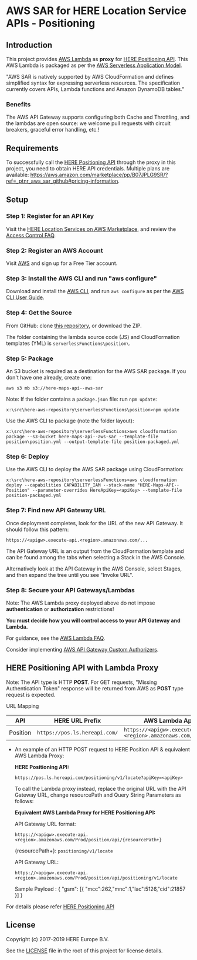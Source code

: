 # AWS SAR for HERE Location Service APIs - Positioning
## Introduction
This project provides [AWS Lambda](https://aws.amazon.com/lambda/) as __proxy__ for [HERE Positioning API](https://developer.here.com/documentation/positioning/topics/request-first-locate.html). This AWS Lambda is packaged as per the [AWS Serverless Application Model](https://aws.amazon.com/about-aws/whats-new/2016/11/introducing-the-aws-serverless-application-model/).

"AWS SAR is natively supported by AWS CloudFormation and defines simplified syntax for expressing serverless resources. The specification currently covers APIs, Lambda functions and Amazon DynamoDB tables."

### Benefits

The AWS API Gateway supports configuring both Cache and Throttling, and the lambdas are open source: we welcome pull requests with circuit breakers, graceful error handling, etc.!

## Requirements
To successfully call the [HERE Positioning API](https://developer.here.com/documentation/positioning/topics/request-first-locate.html) through the proxy in this project, you need to obtain HERE API credentials. Multiple plans are available: https://aws.amazon.com/marketplace/pp/B07JPLG9SR/?ref=_ptnr_aws_sar_github#pricing-information.

## Setup
### Step 1: Register for an API Key

Visit the [HERE Location Services on AWS Marketplace](https://aws.amazon.com/marketplace/pp/B07JPLG9SR/?ref=_ptnr_aws_sar_github), and review the [Access Control FAQ](https://developer.here.com/faqs#access-control).

### Step 2: Register an AWS Account

Visit [AWS](https://aws.amazon.com/free/) and sign up for a Free Tier account.

### Step 3: Install the AWS CLI and run "aws configure"

Download and install the [AWS CLI](https://aws.amazon.com/cli/), and run `aws configure` as per the [AWS CLI User Guide](http://docs.aws.amazon.com/cli/latest/userguide/cli-chap-getting-started.html).

### Step 4: Get the Source

From GitHub: clone [this repository](https://github.com/heremaps/here-aws-sar), or download the ZIP.

The folder containing the lambda source code (JS) and CloudFormation templates (YML) is `serverlessFunctions\position\`.

### Step 5: Package

An S3 bucket is required as a destination for the AWS SAR package. If you don't have one already, create one:

`aws s3 mb s3://here-maps-api--aws-sar`

Note: If the folder contains a `package.json` file: run `npm update`:

`x:\src\here-aws-repository\serverlessFunctions\position>npm update`

Use the AWS CLI to package (note the folder layout):

`x:\src\here-aws-repository\serverlessFunctions>aws cloudformation package --s3-bucket here-maps-api--aws-sar --template-file position\position.yml --output-template-file position-packaged.yml`

### Step 6: Deploy

Use the AWS CLI to deploy the AWS SAR package using CloudFormation:

`x:\src\here-aws-repository\serverlessFunctions>aws cloudformation deploy --capabilities CAPABILITY_IAM --stack-name "HERE-Maps-API--Position" --parameter-overrides HereApiKey=<apiKey> --template-file position-packaged.yml`

### Step 7: Find new API Gateway URL

Once deployment completes, look for the URL of the new API Gateway. It should follow this pattern:

`https://<apigw>.execute-api.<region>.amazonaws.com/...`

The API Gateway URL is an output from the CloudFormation template and can be found among the tabs when selecting a Stack in the AWS Console.

Alternatively look at the API Gateway in the AWS Console, select Stages, and then expand the tree until you see "Invoke URL".

### Step 8: Secure your API Gateways/Lambdas

Note: The AWS Lambda proxy deployed above do not impose **authentication** or **authorization** restrictions!

__You must decide how you will control access to your API Gateway and Lambda.__

For guidance, see the [AWS Lambda FAQ](https://aws.amazon.com/lambda/faqs/#security).

Consider implementing [AWS API Gateway Custom Authorizers](http://docs.aws.amazon.com/apigateway/latest/developerguide/use-custom-authorizer.html).

## HERE Positioning API with Lambda Proxy
Note: The API type is HTTP **POST**. For GET requests, "Missing Authentication Token" response will be returned from AWS as **POST** type request is expected.   

URL Mapping

|API                  | HERE URL Prefix                                 |  AWS Lambda App URL Prefix |
|-------------------- |-------------------------------------------------|-----------------------------------------------------------|
|Position             | `https://pos.ls.hereapi.com/`                   |  `https://<apigw>.execute-api.<region>.amazonaws.com/Prod/position/api/` |

* An example of an HTTP POST request to HERE Position API & equivalent AWS Lambda Proxy:

    __HERE Positioning API:__

    `https://pos.ls.hereapi.com/positioning/v1/locate?apiKey=<apiKey>`

    To call the Lambda proxy instead, replace the original URL with the API Gateway URL, change resourcePath and Query String Parameters as follows:

    __Equivalent AWS Lambda Proxy for HERE Positioning API:__

    API Gateway URL format:

    `https://<apigw>.execute-api.<region>.amazonaws.com/Prod/position/api/{resourcePath+}`

    {resourcePath+}: `positioning/v1/locate`

    API Gateway URL:

    `https://<apigw>.execute-api.<region>.amazonaws.com/Prod/position/api/positioning/v1/locate`

    Sample Payload : { "gsm": [{ "mcc":262,"mnc":1,"lac":5126,"cid":21857 }] }

For details please refer [HERE Positioning API](https://developer.here.com/documentation/positioning/topics/request-first-locate.html)

## License

Copyright (c) 2017-2019 HERE Europe B.V.

See the [LICENSE](./LICENSE) file in the root of this project for license details.
